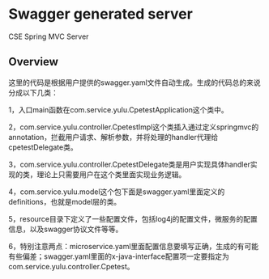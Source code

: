 # Swagger generated server

CSE Spring MVC Server


## Overview
这里的代码是根据用户提供的swagger.yaml文件自动生成。生成的代码总的来说分成以下几类：

1，入口main函数在com.service.yulu.CpetestApplication这个类中。

2，com.service.yulu.controller.CpetestImpl这个类插入通过定义springmvc的annotation，拦截用户请求、解析参数，并将处理的handler代理给cpetestDelegate类。

3，com.service.yulu.controller.CpetestDelegate类是用户实现具体handler实现的类，理论上只需要用户在这个类里面实现业务逻辑。

4，com.service.yulu.model这个包下面是swagger.yaml里面定义的definitions，也就是model层的类。

5，resource目录下定义了一些配置文件，包括log4j的配置文件，微服务的配置信息，以及swagger协议文件等等。

6，特别注意两点：microservice.yaml里面配置信息要填写正确，生成的有可能有些偏差；swagger.yaml里面的x-java-interface配置项一定要指定为com.service.yulu.controller.Cpetest。